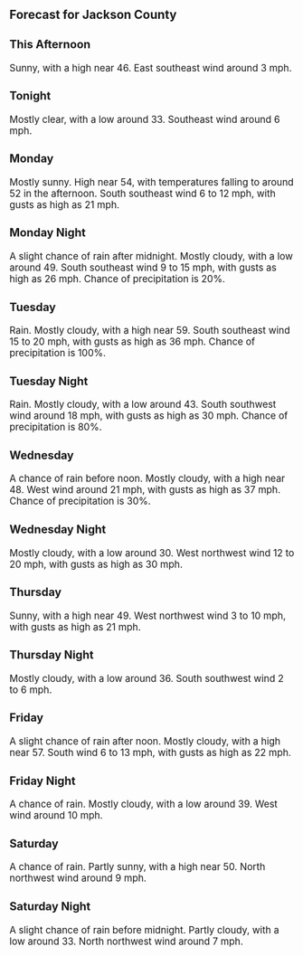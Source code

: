 <div>
   <h2>Forecast for Jackson County</h2>
   <p>
      <div style="font-size:120%">
         <h3>This Afternoon</h3>Sunny, with a high near 46. East southeast wind around 3 mph.<br></div>
   </p>
   <p>
      <div style="font-size:120%">
         <h3>Tonight</h3>Mostly clear, with a low around 33. Southeast wind around 6 mph.<br></div>
   </p>
   <p>
      <div style="font-size:120%">
         <h3>Monday</h3>Mostly sunny. High near 54, with temperatures falling to around 52 in the afternoon. South southeast wind 6 to 12 mph, with
         gusts as high as 21 mph.<br></div>
   </p>
   <p>
      <div style="font-size:120%">
         <h3>Monday Night</h3>A slight chance of rain after midnight. Mostly cloudy, with a low around 49. South southeast wind 9 to 15 mph, with gusts
         as high as 26 mph. Chance of precipitation is 20%.<br></div>
   </p>
   <p>
      <div style="font-size:120%">
         <h3>Tuesday</h3>Rain. Mostly cloudy, with a high near 59. South southeast wind 15 to 20 mph, with gusts as high as 36 mph. Chance of precipitation
         is 100%.<br></div>
   </p>
   <p>
      <div style="font-size:120%">
         <h3>Tuesday Night</h3>Rain. Mostly cloudy, with a low around 43. South southwest wind around 18 mph, with gusts as high as 30 mph. Chance of precipitation
         is 80%.<br></div>
   </p>
   <p>
      <div style="font-size:120%">
         <h3>Wednesday</h3>A chance of rain before noon. Mostly cloudy, with a high near 48. West wind around 21 mph, with gusts as high as 37 mph. Chance
         of precipitation is 30%.<br></div>
   </p>
   <p>
      <div style="font-size:120%">
         <h3>Wednesday Night</h3>Mostly cloudy, with a low around 30. West northwest wind 12 to 20 mph, with gusts as high as 30 mph.<br></div>
   </p>
   <p>
      <div style="font-size:120%">
         <h3>Thursday</h3>Sunny, with a high near 49. West northwest wind 3 to 10 mph, with gusts as high as 21 mph.<br></div>
   </p>
   <p>
      <div style="font-size:120%">
         <h3>Thursday Night</h3>Mostly cloudy, with a low around 36. South southwest wind 2 to 6 mph.<br></div>
   </p>
   <p>
      <div style="font-size:120%">
         <h3>Friday</h3>A slight chance of rain after noon. Mostly cloudy, with a high near 57. South wind 6 to 13 mph, with gusts as high as 22 mph.<br></div>
   </p>
   <p>
      <div style="font-size:120%">
         <h3>Friday Night</h3>A chance of rain. Mostly cloudy, with a low around 39. West wind around 10 mph.<br></div>
   </p>
   <p>
      <div style="font-size:120%">
         <h3>Saturday</h3>A chance of rain. Partly sunny, with a high near 50. North northwest wind around 9 mph.<br></div>
   </p>
   <p>
      <div style="font-size:120%">
         <h3>Saturday Night</h3>A slight chance of rain before midnight. Partly cloudy, with a low around 33. North northwest wind around 7 mph.<br></div>
   </p>
</div>